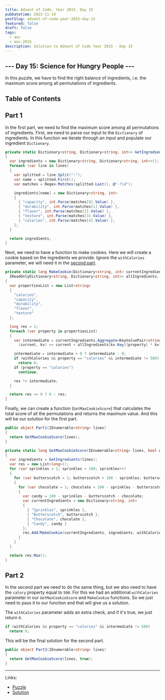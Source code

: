 ```yaml
---
title: Advent of Code. Year 2015. Day 15
pubDatetime: 2023-11-19
postSlug: advent-of-code-year-2015-day-15
featured: false
draft: false
tags:
  - aoc
  - aoc-2015
description: Solution to Advent of Code Year 2015 - Day 15
---
```


## --- Day 15: Science for Hungry People ---

In this puzzle, we have to find the right balance of ingredients, i.e. the maximum score among all permutations of ingredients.

## Table of Contents

## Part 1

In the first part, we need to find the maximum score among all permutations of ingredients. First, we need to parse our input to the `Dictionary` of ingredients. In this function we iterate through an input and populate our ingredient `Dictionary`.

```csharp
private static Dictionary<string, Dictionary<string, int>> GetIngredients(IEnumerable<string> lines)
{
  var ingredients = new Dictionary<string, Dictionary<string, int>>();
  foreach (var line in lines)
  {
    var splitted = line.Split(":");
    var name = splitted.First();
    var matches = Regex.Matches(splitted.Last(), @"-?\d");

    ingredients[name] = new Dictionary<string, int>
    {
      { "capacity", int.Parse(matches[0].Value) },
      { "durability", int.Parse(matches[1].Value) },
      { "flavor", int.Parse(matches[2].Value) },
      { "texture", int.Parse(matches[3].Value) },
      { "calories", int.Parse(matches[4].Value) },
    };
  }

  return ingredients;
}
```

Next, we need to have a function to make cookies. Here we will create a cookie based on the ingredients we provide. Ignore the `withCalories` parameter, we will need it in the [second part](#part-2).

```csharp
private static long MakeCookie(Dictionary<string, int> currentIngredients,
  IReadOnlyDictionary<string, Dictionary<string, int>> allIngredients, bool withCalories = false)
{
  var propertiesList = new List<string>
  {
    "calories",
    "capacity",
    "durability",
    "flavor",
    "texture"
  };

  long res = 1;
  foreach (var property in propertiesList)
  {
    var intermediate = currentIngredients.Aggregate<KeyValuePair<string, int>, long>(0,
      (current, kv) => current + allIngredients[kv.Key][property] * kv.Value);

    intermediate = intermediate > 0 ? intermediate : 0;
    if (withCalories && property == "calories" && intermediate != 500)
      return 0;
    if (property == "calories")
      continue;

    res *= intermediate;
  }

  return res <= 0 ? 0 : res;
}
```

Finally, we can create a function (`GetMaxCookieScore`) that calculates the total score of all the permutations and returns the maximum value. And this will be our solution for the first part.

```csharp
public object Part1(IEnumerable<string> lines)
{
  return GetMaxCookieScore(lines);
}

private static long GetMaxCookieScore(IEnumerable<string> lines, bool withCalories = false)
{
  var ingredients = GetIngredients(lines);
  var res = new List<long>();
  for (var sprinkles = 1; sprinkles < 100; sprinkles++)
  {
    for (var butterscotch = 1; butterscotch < 100 - sprinkles; butterscotch++)
    {
      for (var chocolate = 1; chocolate < 100 - sprinkles - butterscotch; chocolate++)
      {
        var candy = 100 - sprinkles - butterscotch - chocolate;
        var currentIngredients = new Dictionary<string, int>
        {
          { "Sprinkles", sprinkles },
          { "Butterscotch", butterscotch },
          { "Chocolate", chocolate },
          { "Candy", candy }
        };
        res.Add(MakeCookie(currentIngredients, ingredients, withCalories));
      }
    }
  }

  return res.Max();
}
```

## Part 2

In the second part we need to do the same thing, but we also need to have the `calory` property equal to `500`. For this we had an additional `withCalories` parameter in our `GetMaxCookieScore` and `MakeCookie` functions. So we just need to pass it to our function and that will give us a solution.

The `withCalories` parameter adds an extra check, and if it's true, we just return `0`.

```csharp
if (withCalories && property == "calories" && intermediate != 500)
  return 0;
```

This will be the final solution for the second part.

```csharp
public object Part2(IEnumerable<string> lines)
{
  return GetMaxCookieScore(lines, true);
}
```

---

Links:

- [Puzzle](https://adventofcode.com/2015/day/15)
- [Solution](https://github.com/PDmatrix/advent-of-code/tree/master/CSharp/Solutions/2015/15)
